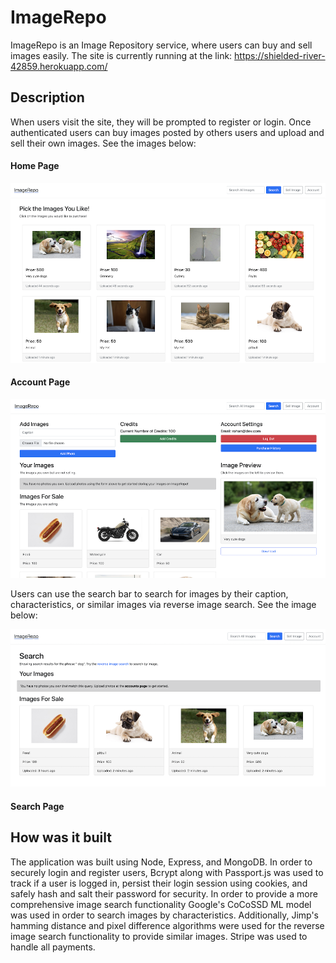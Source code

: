 # ImageRepo
ImageRepo is an Image Repository service, where users can buy and sell images easily. The site is currently running at the link: https://shielded-river-42859.herokuapp.com/

## Description
When users visit the site, they will be prompted to register or login. Once authenticated users can buy images posted by others users and upload and sell their own images. See the images below:

#### Home Page
![](https://github.com/rohanrav/ImageRepo/blob/master/images/home.png)

#### Account Page
![](https://github.com/rohanrav/ImageRepo/blob/master/images/account.png)

Users can use the search bar to search for images by their caption, characteristics, or similar images via reverse image search. See the image below:

![](https://github.com/rohanrav/ImageRepo/blob/master/images/search.png)
#### Search Page

## How was it built
The application was built using Node, Express, and MongoDB. In order to securely login and register users, Bcrypt along with Passport.js was used to track if a user is logged in, persist their login session using cookies, and safely hash and salt their password for security. In order to provide a more comprehensive image search functionality Google's CoCoSSD ML model was used in order to search images by characteristics. Additionally, Jimp's hamming distance and pixel difference algorithms were used for the reverse image search functionality to provide similar images. Stripe was used to handle all payments.
